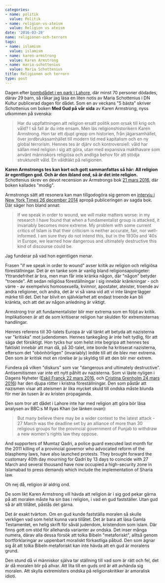 ```yaml
---
categories:
- name: politik
  value: Politik
- name: religion-vs-ateism
  value: Religion vs ateism
date: '2016-03-28'
name: religionen-och-terrorn
tags:
- name: islamism
  value: islamism
- name: karen-armstrong
  value: Karen Armstrong
- name: maria-schottenius
  value: Maria Schottenius
title: Religionen och terrorn
type: post
---
```

Dagen efter [bombdådet i en park i Lahore](http://www.bbc.com/news/world-asia-35910124), där minst 70 personer dödades, därav 29 barn, så råkar jag läsa en liten notis av Maria Schottenius i DN Kultur publicerad dagen för dådet. Som en av veckans "5 bästa" skriver Schottenius om boken **Med Gud på vår sida** av Karen Armstrong, nyss utkommen på svenska:

> Har du uppfattningen att religion ersatt politik som orsak till krig och våld? I så fall är du inte ensam. Men läs religionshistorikern Karen Armstrong. Hon tar ett djupt grepp om historien, från jägarsamhället, över jordbrukssamhället till modern tid med kapitalism och en ny global terrorism. Hennes tes är djärv och kontroversiell: våld har sällan med religion i sig att göra, utan med expansiva makthavare som använt människors religiösa och andliga behov för att stödja strukturellt våld. En våldtäkt på religionen.

**Karen Armstrongs tes kan kort och gott sammanfattas så här: All religion är egentligen god. Och är den ibland ond, så är det inte religion.** Schottenius skrev en devot recension av Armstrongs bok [21 mars 2016](http://www.dn.se/dnbok/bokrecensioner/karen-armstrong-med-gud-pa-var-sida-religion-och-vald-genom-historien/), där boken kallades "modig".



Armstrongs sätt att resonera kan man tillgodogöra sig genom en [intervju i New York Times 26 december 2014](http://artsbeat.blogs.nytimes.com/2014/12/26/the-blame-game-karen-armstrong-talks-about-fields-of-blood/) apropå publiceringen av sagda bok. Där säger hon bland annat:

> If we speak in order to wound, we will make matters worse: in my research I have found that when a fundamentalist group is attacked, it invariably becomes more extreme. My problem with some current critics of Islam is that their criticism is neither accurate, fair, nor well-informed. I am sure they do not intend this, but in the 1930s and ’40s in Europe, we learned how dangerous and ultimately destructive this kind of discourse could be.

Jag funderar på vad hon egentligen menar.

Frasen "if we speak in order to wound" avser kritik av religion och religiösa föreställningar. Det är en tanke som är vanlig bland religionsapologeter: Yttrandefrihet är bra, men man får inte kränka någon, där "någon" betyder "troende". Att sedan religiösa föreställningar i sig innebär kränkningar - och värre - av exempelvis homosexuella, kvinnor, apostater, ateister, troende av andra religioner, och andra, det är vi så vana vid att vi inte längre lägger märke till det. Det har blivit en självklarhet att endast troende kan bli kränkta, och att det av någon anledning är viktigt.

Armstrong tror att fundamentalister blir mer extrema som en följd av kritik. Implikationen är att de som kritiserar religion har skulden för extremisternas handlingar.

Hennes referens till 30-talets Europa är väl tänkt att betyda att nazisterna var "kritiska" mot judendomen. Hennes tankegång är inte helt tydlig, för att säga det försiktigt. Hon tycks hur som helst inte begripa att hennes tes faktiskt innebär att man då, på 30-talet, inte borde ha kritiserat nazisterna, eftersom det "obönhörligen" (invariably) ledde till att de blev mer extrema. Den som är kritisk mot en rörelse är ju skyldig till att den blir mer extrem.

Fundera på vilken "diskurs" som var "dangerous and ultimately destructive". Antisemitismen var inte ett nytt påhitt av nazisterna. Som vi läste nyligen i Dagens Nyheter ([Eskil Franck 22 mars 2016](http://www.dn.se/kultur-noje/luthers-judehat-inget-att-fira/), och [Cristina Grenholm 24 mars 2016](http://www.dn.se/kultur-noje/kulturdebatt/luthers-antisemitism-maste-vi-standigt-gora-upp-med/)) har den djupa rötter i kristna föreställningar. Den som påstår att nazismen visar att ateismen är lika mycket skuld till ondska måste blunda för mer än tusen år av kristen propaganda.

Den som tror att dådet i Lahore inte har med religion att göra bör läsa analysen av BBC:s M Ilyas Khan (se länken ovan):

> But many believe there may be a wider context to the latest attack - 27 March was the deadline set by an alliance of more than 30 religious groups for the provincial government of Punjab to withdraw a new women's rights law they oppose.

And supporters of Mumtaz Qadri, a police guard executed last month for the 2011 killing of a provincial governor who advocated reform of the blasphemy laws, have also launched protests. They brought forward the customary 40th day mourning for Qadri by 13 days to coincide with 27 March and several thousand have now occupied a high-security zone in Islamabad to press demands which include the implementation of Sharia law.

Oh nej då, religion är aldrig ond.

De som likt Karen Armstrong vill hävda att religion är i sig god pekar gärna på att moralen måste ha sin bas i religion, i vad en gud fastställer. Utan gud så är allt tillåtet, påstås det gärna.

Det är exakt tvärtom. Om en gud kunde fastställa moralen så skulle verkligen vad som helst kunna vara tillåtet. Det är bara att läsa Gamla Testamentet, en helig skrift för såväl judendom, kristendom som islam. Där finns gott om stöd för allehanda varianter av ondska. Det inser många numera, därav alla dessa försök att tolka Bibeln "metaforiskt", alltså genom bortförklaringar av uppenbart moraliskt förkastliga påbud. Den som ägnar sig åt att tolka Bibeln metaforiskt kan inte hävda att en gud är moralens grund.

Den stund då vi människor själva tar ställning till vad som är rätt och fel, det är då moralen blir på allvar. Att lita till en guds ord är att avhända sig moralen. Att skylla extremisters ondska på religionskritiker är amoralisk idioti.

